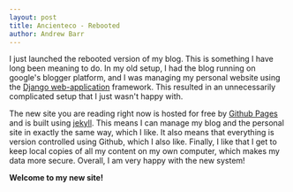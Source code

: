 ```yaml
---
layout: post
title: Ancienteco - Rebooted
author: Andrew Barr
---
```


I just launched the rebooted version of my blog.  This is something I have long been meaning to do.  In my old setup, I had the blog running on google's blogger platform, and I was managing my personal website using the [Django web-application](https://www.djangoproject.com/) framework.  This resulted in an unnecessarily complicated setup that I just wasn't happy with.  

The new site you are reading right now is hosted for free by [Github Pages](https://pages.github.com/) and is built using [jekyll](http://jekyllrb.com/).  This means I can manage my blog and the personal site in exactly the same way, which I like.  It also means that everything is version controlled using Github, which I also like.  Finally, I like that I get to keep local copies of all my content on my own computer, which makes my data more secure. Overall, I am very happy with the new system! 

**Welcome to my new site!**